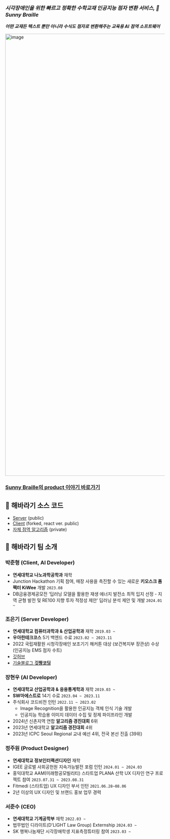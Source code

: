 ### _시각장애인을 위한 빠르고 정확한 수학교재 인공지능 점자 변환 서비스, 🌻 Sunny Braille_
**_어떤 교재든 텍스트 뿐만 아니라 수식도 점자로 변환해주는 교육용 AI 점역 소프트웨어_**

<img width="1391" alt="image" src="https://github.com/Sunflower-yonsei/.github/assets/115399447/798cd658-eacc-4bec-85d0-19e86afeec71">

### [Sunny Braille의 product 이야기 바로가기](https://github.com/sunnybraille/sunnybraille-product)

## 🌻 해바라기 소스 코드

- [Server](https://github.com/Sunflower-yonsei/sunflower-server) (public)
- [Client](https://github.com/Sunflower-yonsei/Sunflower_FE) (forked, react ver. public)
- [자체 점역 알고리즘](https://github.com/Sunflower-yonsei/sunflower-algorithm) (private)

## 🌻 해바라기 팀 소개

### 박준형 (Client, AI Developer)

- **연세대학교 나노과학공학과** 재학
- Junction Hackathon 기획 참여, 매장 사용을 촉진할 수 있는 새로운 **키오스크 폼팩터 KiWee** 개발 `2023.08`
- DB금융경제공모전 ‘딥러닝 모델을 활용한 재생 에너지 발전소 최적 입지 선정 - 지역 균형 발전 및 RE100 지향 투자 적정성 제안’ 딥러닝 분석 제안 및 개발 `2024.01 ~`

### 조은기 (Server Developer)

- **연세대학교 컴퓨터과학과 & 산업공학과** 재학 `2019.03 ~`
- **우아한테크코스** 5기 백엔드 수료 `2023.02 ~ 2023.11`
- 2022 국립재활원 시청각장애인 보조기기 해커톤 대상 (보건복지부 장관상) 수상 (인공지능 EMS 점자 수트)
- [깃허브](https://github.com/gitchannn)
- [기술블로그 **깃짱코딩**](https://engineerinsight.tistory.com/)

### 장현우 (AI Developer)

- **연세대학교 산업공학과 & 응용통계학과** 재학 `2019.03 ~`
- **SW마에스트로** 14기 수료 `2023.04 ~ 2023.11`
- 주식회사 코드비전 인턴 `2022.11 ~ 2023.02`
  - Image Recognition을 활용한 인공지능 객체 인식 기술 개발
  - 인공지능 학습용 이미지 데이터 수집 및 정제 파이프라인 개발
- 2024년 신촌지역 연합 **알고리즘 경진대회** 6위
- 2023년 연세대학교 **알고리즘 경진대회** 4위
- 2023년 ICPC Seoul Regional 교내 예선 4위, 전국 본선 진출 (39위)


### 정주원 (Product Designer)

- **연세대학교 정보인터랙션디자인** 재학
- IGEE 글로벌 사회공헌원 지속가능발전 포럼 인턴 `2024.01 ~ 2024.03`
- 홍익대학교 AAM(미래항공모빌리티) 스타트업 PLANA 산학 UX 디자인 연구 프로젝트 참여 `2023.07.31 ~ 2023.08.31`
- Fitmedi (스타트업) UX 디자인 부서 인턴 `2021.06.28~08.06`
- 2년 이상의 UX 디자인 및 브랜드 홍보 업무 경력

### 서준수 (CEO)

- **연세대학교 기계공학부** 재학 `2022.03 ~`
- 법무법인 디라이트(D'LIGHT Law Group) Externship `2024.03 ~`
- SK 행복나눔재단 시각장애학생 지표측정튜터링 참여 `2023.03 ~`
